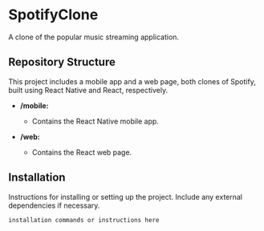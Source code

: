 # SpotifyClone
A clone of the popular music streaming application.

## Repository Structure

This project includes a mobile app and a web page, both clones of Spotify, built using React Native and React, respectively.

- **/mobile:**
  - Contains the React Native mobile app.

- **/web:**
  - Contains the React web page.

## Installation

Instructions for installing or setting up the project. Include any external dependencies if necessary.

```bash
installation commands or instructions here
